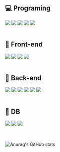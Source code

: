 ## 💻 Programing
<div>
  <img src="https://img.shields.io/badge/Javascript-F7DF1E?style=flat-square&logo=javascript&logoColor=white" />
  <img src="https://img.shields.io/badge/Typescript-3178C6?style=flat-square&logo=typescript&logoColor=white" />
  <img src="https://img.shields.io/badge/Java-007396?style=flat-square&logo=Java&logoColor=white" />
  <img src="https://img.shields.io/badge/C++-00599C?style=flat-square&logo=cplusplus&logoColor=white" />
  <img src="https://img.shields.io/badge/Python-3776AB?style=flat-square&logo=python&logoColor=white" />
</div>

<br />

## 🔨 Front-end
<div>
  <img src="https://img.shields.io/badge/HTML5-E34F26?style=flat-square&logo=HTML5&logoColor=white" />
  <img src="https://img.shields.io/badge/CSS3-1572B6?style=flat-square&logo=CSS3&logoColor=white" />
  <img src="https://img.shields.io/badge/React-61DAFB?style=flat-square&logo=react&logoColor=white" />
  <img src="https://img.shields.io/badge/Next.js-000000?style=flat-square&logo=nextdotjs&logoColor=white" />
</div>  

<br />

## 🔌 Back-end
<div>
  <img src="https://img.shields.io/badge/Node.js-339933?style=flat-square&logo=nodedotjs&logoColor=white" />
  <img src="https://img.shields.io/badge/NestJs-E0234E?style=flat-square&logo=nestjs&logoColor=white" />
  <img src="https://img.shields.io/badge/Spring Boot-6DB33F?style=flat-square&logo=springboot&logoColor=white" />
  <img src="https://img.shields.io/badge/AWS-232F3E?style=flat-square&logo=amazonaws&logoColor=white" />
  <img src="https://img.shields.io/badge/Firebase-FFCA28?style=flat-square&logo=firebase&logoColor=white" />
  <img src="https://img.shields.io/badge/Netlify-00C7B7?style=flat-square&logo=netlify&logoColor=white" />
</div>

<br />
 
## 💾 DB
<div>
  <img src="https://img.shields.io/badge/Mysql-4479A1?style=flat-square&logo=mysql&logoColor=white" />
  <img src="https://img.shields.io/badge/PostgreSQL-4169E1?style=flat-square&logo=postgresql&logoColor=white" />
  <img src="https://img.shields.io/badge/Oracle SQL-F80000?style=flat-square&logo=oracle&logoColor=white" />
</div>

<br /> 

<!--
## 🎨 Graphic
<div>
  <img src="https://img.shields.io/badge/Photoshop-31A8FF?style=flat-square&logo=adobephotoshop&logoColor=white" />
  <img src="https://img.shields.io/badge/Premiere Pro-9999FF?style=flat-square&logo=adobepremierepro&logoColor=white" />
  <img src="https://img.shields.io/badge/After Effects-9999FF?style=flat-square&logo=adobeaftereffects&logoColor=white" />
</div> 
-->
 
<br />

![Anurag's GitHub stats](https://github-readme-stats.vercel.app/api?username=Leewonno&show_icons=true&theme=default)

<!--
**Leewonno/Leewonno** is a ✨ _special_ ✨ repository because its `README.md` (this file) appears on your GitHub profile.

Here are some ideas to get you started:

- 🔭 I’m currently working on ...
- 🌱 I’m currently learning ...
- 👯 I’m looking to collaborate on ...
- 🤔 I’m looking for help with ...
- 💬 Ask me about ...
- 📫 How to reach me: ...
- 😄 Pronouns: ...
- ⚡ Fun fact: ...
-->
